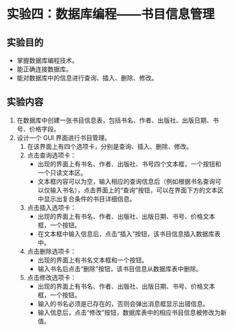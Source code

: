 # 实验四：数据库编程——书目信息管理

## 实验目的

- 掌握数据库编程技术。
- 能正确连接数据库。
- 能对数据库中的信息进行查询、插入、删除、修改。

## 实验内容

1. 在数据库中创建一张书目信息表，包括书名、作者、出版社、出版日期、书号、价格字段。
2. 设计一个 GUI 界面进行书目管理。
   1. 在该界面上有四个选项卡，分别是查询、插入、删除、修改。
   2. 点击查询选项卡：
      - 出现的界面上有书名、作者、出版社、书号四个文本框，一个按钮和一个只读文本区。
      - 文本框内容可以为空，输入相应的查询信息后（例如根据书名查询可以仅输入书名），点击界面上的“查询”按钮，可以在界面下方的文本区中显示出复合条件的书目详细信息。
   3. 点击插入选项卡：
      - 出现的界面上有书名、作者、出版社、出版日期、书号、价格文本框，一个按钮。
      - 在文本框中输入信息后，点击“插入”按钮，该书目信息插入数据库表中。
   4. 点击删除选项卡：
      - 出现的界面上有书名文本框和一个按钮。
      - 输入书名后点击“删除”按钮，该书目信息从数据库表中删除。
   5. 点击修改选项卡：
      - 出现的界面上有书名、作者、出版社、出版日期、书号、价格文本框，一个按钮。
      - 输入的书名必须是已存在的，否则会弹出消息框显示出错信息。
      - 输入信息后，点击“修改”按钮，数据库表中的相应书目信息被修改为新值。